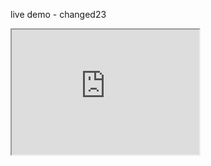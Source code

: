 live demo - changed23

<iframe height="200" width="300" src="https://app.leanix.net/dordemo/widget/reporting/circlemap/default"></iframe>

